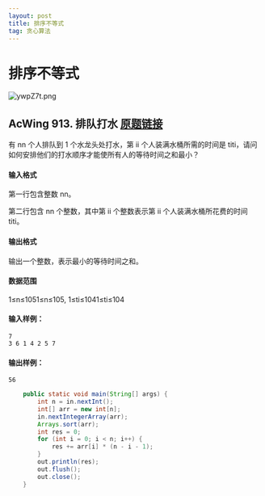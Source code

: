 ```yaml
---
layout: post
title: 排序不等式
tag: 贪心算法
---
```


# 排序不等式

![ywpZ7t.png](https://s3.ax1x.com/2021/02/10/ywpZ7t.png)

## AcWing 913. 排队打水   [原题链接](https://www.acwing.com/problem/content/description/915/)

有 nn 个人排队到 1 个水龙头处打水，第 ii 个人装满水桶所需的时间是 titi，请问如何安排他们的打水顺序才能使所有人的等待时间之和最小？

#### 输入格式

第一行包含整数 nn。

第二行包含 nn 个整数，其中第 ii 个整数表示第 ii 个人装满水桶所花费的时间 titi。

#### 输出格式

输出一个整数，表示最小的等待时间之和。

#### 数据范围

1≤n≤1051≤n≤105,
1≤ti≤1041≤ti≤104

#### 输入样例：

```
7
3 6 1 4 2 5 7
```

#### 输出样例：

```
56
```

```java
    public static void main(String[] args) {
        int n = in.nextInt();
        int[] arr = new int[n];
        in.nextIntegerArray(arr);
        Arrays.sort(arr);
        int res = 0;
        for (int i = 0; i < n; i++) {
            res += arr[i] * (n - i - 1);            
        }
        out.println(res);
        out.flush();
        out.close();
    }
```

